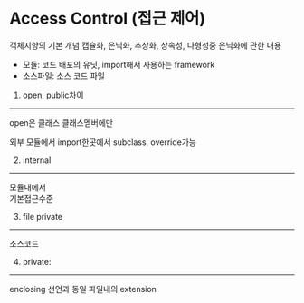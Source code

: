 Access Control (접근 제어)
===

객체지향의 기본 개념 캡슐화, 은닉화, 추상화, 상속성, 다형성중 은닉화에 관한 내용

* 모듈: 코드 배포의 유닛, import해서 사용하는 framework
* 소스파일: 소스 코드 파일

1) open, public차이
---
open은 클래스 클래스멤버에만

외부 모듈에서 import한곳에서
subclass, override가능

2) internal
---
 모듈내에서    
 기본접근수준

3) file private 
---
소스코드

4) private:
---

enclosing 선언과 동일 파일내의 extension